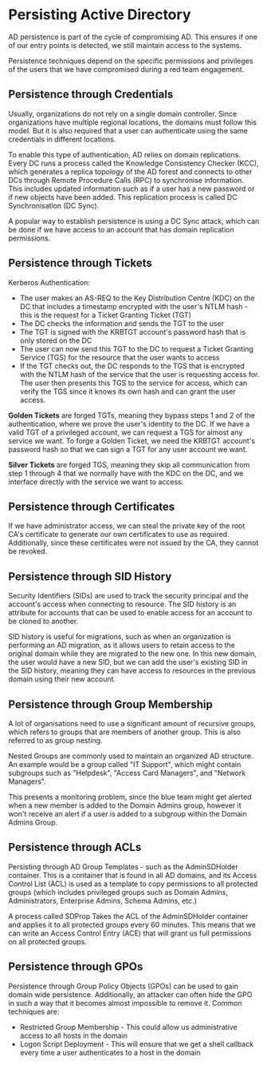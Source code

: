 # Persisting Active Directory

AD persistence is part of the cycle of compromising AD. This ensures if one of our entry points is detected, we still maintain access to the systems.

Persistence techniques depend on the specific permissions and privileges of the users that we have compromised during a red team engagement.

## Persistence through Credentials

Usually, organizations do not rely on a single domain controller. Since organizations have multiple regional locations, the domains must follow this model. But it is also required that a user can authenticate using the same credentials in different locations.

To enable this type of authentication, AD relies on domain replications. Every DC runs a process called the Knowledge Consistency Checker (KCC), which generates a replica topology of the AD forest and connects to other DCs through Remote Procedure Calls (RPC) to synchronise information. This includes updated information such as if a user has a new password or if new objects have been added. This replication process is called DC Synchronisation (DC Sync).

A popular way to establish persistence is using a DC Sync attack, which can be done if we have access to an account that has domain replication permissions.

## Persistence through Tickets

Kerberos Authentication:

* The user makes an AS-REQ to the Key Distribution Centre (KDC) on the DC that includes a timestamp encrypted with the user's NTLM hash - this is the request for a Ticket Granting Ticket (TGT)
* The DC checks the information and sends the TGT to the user
* The TGT is signed with the KRBTGT account's password hash that is only stored on the DC
* The user can now send this TGT to the DC to request a Ticket Granting Service (TGS) for the resource that the user wants to access
* If the TGT checks out, the DC responds to the TGS that is encrypted with the NTLM hash of the service that the user is requesting access for. The user then presents this TGS to the service for access, which can verify the TGS since it knows its own hash and can grant the user access.

**Golden Tickets** are forged TGTs, meaning they bypass steps 1 and 2 of the authentication, where we prove the user's identity to the DC. If we have a valid TGT of a privileged account, we can request a TGS for almost any service we want. To forge a Golden Ticket, we need the KRBTGT account's password hash so that we can sign a TGT for any user account we want.

**Silver Tickets** are forged TGS, meaning they skip all communication from step 1 through 4 that we normally have with the KDC on the DC, and we interface directly with the service we want to access.

## Persistence through Certificates

If we have administrator access, we can steal the private key of the root CA's certificate to generate our own certificates to use as required. Additionally, since these certificates were not issued by the CA, they cannot be revoked.

## Persistence through SID History

Security Identifiers (SIDs) are used to track the security principal and the account's access when connecting to resource. The SID history is an attribute for accounts that can be used to enable access for an account to be cloned to another.

SID history is useful for migrations, such as when an organization is performing an AD migration, as it allows users to retain access to the original domain while they are migrated to the new one. In this new domain, the user would have a new SID, but we can add the user's existing SID in the SID history, meaning they can have access to resources in the previous domain using their new account.

## Persistence through Group Membership

A lot of organisations need to use a significant amount of recursive groups, which refers to groups that are members of another group. This is also referred to as group nesting.

Nested Groups are commonly used to maintain an organized AD structure. An example would be a group called "IT Support", which might contain subgroups such as "Helpdesk", "Access Card Managers", and "Network Managers".

This presents a monitoring problem, since the blue team might get alerted when a new member is added to the Domain Admins group, however it won't receive an alert if a user is added to a subgroup within the Domain Admins Group.

## Persistence through ACLs

Persisting through AD Group Templates - such as the AdminSDHolder container. This is a container that is found in all AD domains, and its Access Control List (ACL) is used as a template to copy permissions to all protected groups (which includes privileged groups such as Domain Admins, Administrators, Enterprise Admins, Schema Admins, etc.)

A process called SDProp Takes the ACL of the AdminSDHolder container and applies it to all protected groups every 60 minutes. This means that we can write an Access Control Entry (ACE) that will grant us full permissions on all protected groups.

## Persistence through GPOs

Persistence through Group Policy Objects (GPOs) can be used to gain domain wide persistence. Additionally, an attacker can often hide the GPO in such a way that it becomes almost impossible to remove it. Common techniques are:

* Restricted Group Membership - This could allow us administrative access to all hosts in the domain
* Logon Script Deployment - This will ensure that we get a shell callback every time a user authenticates to a host in the domain
